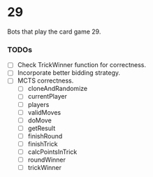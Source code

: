 # 29

Bots that play the card game 29. 

### TODOs
- [ ] Check TrickWinner function for correctness.
- [ ] Incorporate better bidding strategy.
- [ ] MCTS correctness.
  - [ ] cloneAndRandomize
  - [ ] currentPlayer
  - [ ] players
  - [ ] validMoves
  - [ ] doMove
  - [ ] getResult
  - [ ] finishRound
  - [ ] finishTrick
  - [ ] calcPointsInTrick
  - [ ] roundWinner
  - [ ] trickWinner
